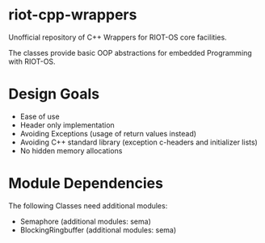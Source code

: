 # riot-cpp-wrappers
Unofficial repository of C++ Wrappers for RIOT-OS core facilities.

The classes provide basic OOP abstractions for embedded Programming with RIOT-OS.

# Design Goals
* Ease of use
* Header only implementation
* Avoiding Exceptions (usage of return values instead)
* Avoiding C++ standard library (exception c-headers and initializer lists)
* No hidden memory allocations

# Module Dependencies
The following Classes need additional modules:
* Semaphore (additional modules: sema)
* BlockingRingbuffer (additional modules: sema)
